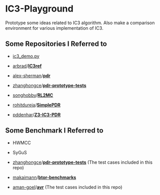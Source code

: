 # IC3-Playground
Prototype some ideas related to  IC3 algorithm. Also make a comparison environment for various implementation of IC3.

## Some Repositories I Referred to

- [ic3_demo.py](https://www.zhihu.com/question/59299573/answer/163801149)

- [arbrad](https://github.com/arbrad)/**[IC3ref](https://github.com/arbrad/IC3ref)**

- [alex-sherman](https://github.com/alex-sherman)/**[pdr](https://github.com/alex-sherman/pdr)**

- [zhanghongce](https://github.com/zhanghongce)/**[pdr-prototype-tests](https://github.com/zhanghongce/pdr-prototype-tests)**

- [songhobby](https://github.com/songhobby)/**[RL2MC](https://github.com/songhobby/RL2MC)**

- [rohitdureja](https://github.com/rohitdureja)/**[SimplePDR](https://github.com/rohitdureja/SimplePDR)**

- [pddenhar](https://github.com/pddenhar)/**[Z3-IC3-PDR](https://github.com/pddenhar/Z3-IC3-PDR)**

## Some Benchmark I Referred to

* HWMCC

* SyGuS

* [zhanghongce](https://github.com/zhanghongce)/**[pdr-prototype-tests](https://github.com/zhanghongce/pdr-prototype-tests)** (The test cases included in this repo)

* [makaimann](https://github.com/makaimann)/**[btor-benchmarks](https://github.com/makaimann/btor-benchmarks)**

* [aman-goel](https://github.com/aman-goel)/**[avr](https://github.com/aman-goel/avr)** (The test cases included in this repo)

